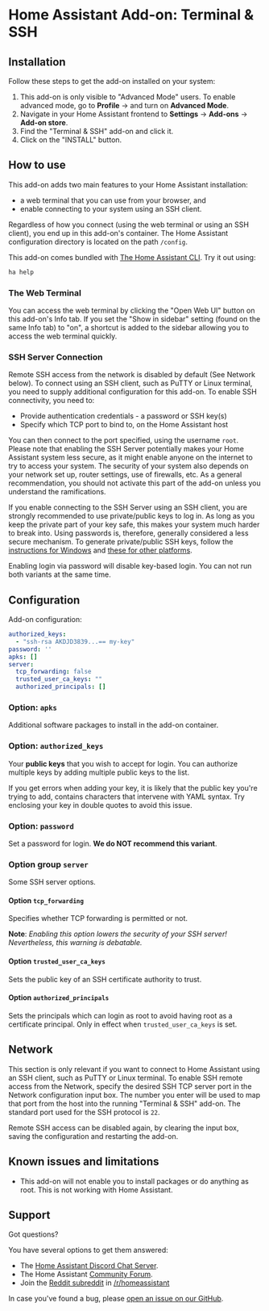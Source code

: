 # Home Assistant Add-on: Terminal & SSH

## Installation

Follow these steps to get the add-on installed on your system:

1. This add-on is only visible to "Advanced Mode" users. To enable advanced mode, go to **Profile** -> and turn on **Advanced Mode**.
2. Navigate in your Home Assistant frontend to **Settings** -> **Add-ons** -> **Add-on store**.
3. Find the "Terminal & SSH" add-on and click it.
4. Click on the "INSTALL" button.

## How to use

This add-on adds two main features to your Home Assistant installation:

- a web terminal that you can use from your browser, and
- enable connecting to your system using an SSH client.

Regardless of how you connect (using the web terminal or using an SSH client), you end up in this add-on's container. The Home Assistant configuration
directory is located on the path `/config`.

This add-on comes bundled with [The Home Assistant CLI](https://www.home-assistant.io/common-tasks/os#home-assistant-via-the-command-line). Try it out using:

```bash
ha help
```

### The Web Terminal

You can access the web terminal by clicking the "Open Web UI" button on this add-on's Info tab. If you set the "Show in sidebar" setting (found on the same Info tab) to "on", a shortcut is added to the sidebar allowing you to access the web terminal quickly.

### SSH Server Connection

Remote SSH access from the network is disabled by default (See Network below).  To connect using an SSH client, such as PuTTY or Linux terminal, you need to supply additional configuration for this add-on. To enable SSH connectivity, you need to:

- Provide authentication credentials - a password or SSH key(s)
- Specify which TCP port to bind to, on the Home Assistant host

You can then connect to the port specified, using the username `root`. Please note that enabling the SSH Server potentially makes your Home Assistant system less secure, as it might enable anyone on the internet to try to access your system. The security of your system also depends on your network set up, router settings, use of firewalls, etc. As a general recommendation, you should not activate this part of the add-on unless you understand the ramifications.

If you enable connecting to the SSH Server using an SSH client, you are strongly recommended to use private/public keys to log in. As long as you keep the private part of your key safe, this makes your system much harder to break into. Using passwords is, therefore, generally considered a less secure mechanism. To generate private/public SSH keys, follow the [instructions for Windows][keygen-windows] and [these for other platforms][keygen].

Enabling login via password will disable key-based login. You can not run both variants at the same time.

## Configuration

Add-on configuration:

```yaml
authorized_keys:
  - "ssh-rsa AKDJD3839...== my-key"
password: ''
apks: []
server:
  tcp_forwarding: false
  trusted_user_ca_keys: ""
  authorized_principals: []
```

### Option: `apks`

Additional software packages to install in the add-on container.

### Option: `authorized_keys`

Your **public keys** that you wish to accept for login. You can authorize multiple keys by adding multiple public keys to the list.

If you get errors when adding your key, it is likely that the public key you're trying to add, contains characters that intervene with YAML syntax. Try enclosing your key in double quotes to avoid this issue.

### Option: `password`

Set a password for login. **We do NOT recommend this variant**.

### Option group  `server`

Some SSH server options.

#### Option `tcp_forwarding`

Specifies whether TCP forwarding is permitted or not.

**Note**: _Enabling this option lowers the security of your SSH server! Nevertheless, this warning is debatable._

#### Option `trusted_user_ca_keys`

Sets the public key of an SSH certificate authority to trust.

#### Option `authorized_principals`

Sets the principals which can login as root to avoid having root as a certificate principal. Only in effect when `trusted_user_ca_keys` is set.

## Network

This section is only relevant if you want to connect to Home Assistant using an SSH client, such as PuTTY or Linux terminal. To enable SSH remote access from the Network, specify the desired SSH TCP server port in the Network configuration input box. The number you enter will be used to map that port from the host into the running "Terminal & SSH" add-on. The standard port used for the SSH protocol is `22`.  

Remote SSH access can be disabled again, by clearing the input box, saving the configuration and restarting the add-on.

## Known issues and limitations

- This add-on will not enable you to install packages or do anything as root.
  This is not working with Home Assistant.

## Support

Got questions?

You have several options to get them answered:

- The [Home Assistant Discord Chat Server][discord].
- The Home Assistant [Community Forum][forum].
- Join the [Reddit subreddit][reddit] in [/r/homeassistant][reddit]

In case you've found a bug, please [open an issue on our GitHub][issue].

[discord]: https://discord.gg/c5DvZ4e
[forum]: https://community.home-assistant.io
[issue]: https://github.com/home-assistant/addons/issues
[keygen-windows]: https://www.digitalocean.com/community/tutorials/how-to-create-ssh-keys-with-putty-to-connect-to-a-vps
[keygen]: https://help.github.com/articles/generating-a-new-ssh-key-and-adding-it-to-the-ssh-agent/
[reddit]: https://reddit.com/r/homeassistant

